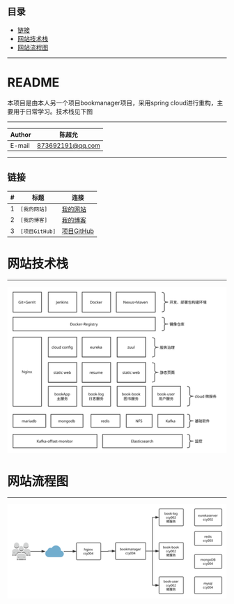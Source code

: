 ## 目录
* [链接](#链接)
* [网站技术栈](#网站技术栈)
* [网站流程图](#网站流程图)


****

README
===========================
本项目是由本人另一个项目bookmanager项目，采用spring cloud进行重构，主要用于日常学习。技术栈见下图

****
|Author|陈超允|
|---|---
|E-mail|873692191@qq.com

****

链接
------
|#|标题|连接|
|---|----|-----|
|1|`[我的网站]`|[我的网站](http://www.shopbop.ink/ "悬停显示")|
|2|`[我的博客]`|[我的博客](http://https://blog.csdn.net/sinat_22767969 "悬停显示")|
|3|`[项目GitHub]`|[项目GitHub](https://github.com/chenchaoyun0/cloudbook "悬停显示")|

# 网站技术栈
****
![](https://github.com/chenchaoyun0/cloudbook/blob/master/technology-%20stack.svg)

# 网站流程图
****
![](https://github.com/chenchaoyun0/cloudbook/blob/master/framework.svg)